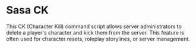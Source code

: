 # Sasa CK
 This CK (Character Kill) command script allows server administrators to delete a player's character and kick them from the server. This feature is often used for character resets, roleplay storylines, or server management.
